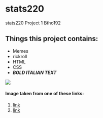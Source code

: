 # stats220
stats220 Project 1
Btho192

## Things this project contains:

* Memes
* rickroll
* HTML
* CSS
* <em>**BOLD ITALIAN TEXT**</em>


![](https://m.media-amazon.com/images/I/51DpelqKUyL.jpg)

#### Image taken from one of these links:
1. <a href="https://www.amazon.com/Bold-Italian-Scott-Conant/dp/0767916832">link</a>
2. <a href="https://www.youtube.com/watch?v=dQw4w9WgXcQ">link</a>

